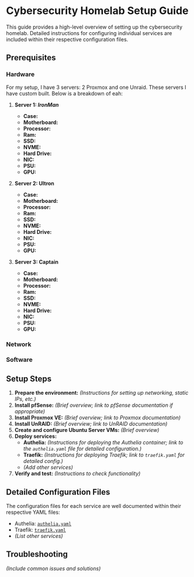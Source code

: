 # Cybersecurity Homelab Setup Guide

This guide provides a high-level overview of setting up the cybersecurity homelab. Detailed instructions for configuring individual services are included within their respective configuration files.

## Prerequisites

### Hardware
For my setup, I have 3 servers: 2 Proxmox and one Unraid.  These servers I have custom built.  Below is a breakdown of eah:

1. **Server 1: *IronMan***
    * **Case:**
    * **Motherboard:**
    * **Processor:**
    * **Ram:**
    * **SSD:**
    * **NVME:**
    * **Hard Drive:**
    * **NIC:**
    * **PSU:**
    * **GPU:**

1. **Server 2: Ultron**
    * **Case:**
    * **Motherboard:**
    * **Processor:**
    * **Ram:**
    * **SSD:**
    * **NVME:**
    * **Hard Drive:**
    * **NIC:**
    * **PSU:**
    * **GPU:**

1. **Server 3: Captain**
    * **Case:**
    * **Motherboard:**
    * **Processor:**
    * **Ram:**
    * **SSD:**
    * **NVME:**
    * **Hard Drive:**
    * **NIC:**
    * **PSU:**
    * **GPU:**

### Network

### Software


## Setup Steps

1. **Prepare the environment:**  *(Instructions for setting up networking, static IPs, etc.)*
2. **Install pfSense:** *(Brief overview; link to pfSense documentation if appropriate)*
3. **Install Proxmox VE:** *(Brief overview; link to Proxmox documentation)*
4. **Install UnRAID:** *(Brief overview; link to UnRAID documentation)*
5. **Create and configure Ubuntu Server VMs:** *(Brief overview)*
6. **Deploy services:**
    * **Authelia:**  *(Instructions for deploying the Authelia container; link to the `authelia.yaml` file for detailed configuration.)*
    * **Traefik:** *(Instructions for deploying Traefik; link to `traefik.yaml` for detailed config.)*
    * *(Add other services)*
7. **Verify and test:** *(Instructions to check functionality)*


## Detailed Configuration Files

The configuration files for each service are well documented within their respective YAML files:

* Authelia: [`authelia.yaml`](documentation/docker-compose/authelia.yaml)
* Traefik: [`traefik.yaml`](documentation/docker-compose/traefik.yaml)
* *(List other services)*


## Troubleshooting

*(Include common issues and solutions)*
